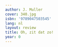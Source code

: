 ```yaml
---
author: J. Muller
cover: 340.jpg
isbn: '9789047503545'
lang: nl
layout: review
title: Oh, zit dat zo!
year: 0
---
```


